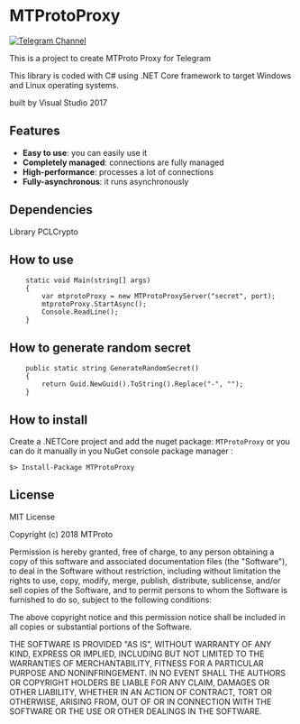# MTProtoProxy
[![Telegram Channel](https://img.shields.io/badge/Channel-Telegram-blue.svg)](https://t.me/MTProtoProxy)



This is a project to create MTProto Proxy for Telegram

This library is coded with C# using .NET Core framework to target Windows and Linux operating systems.

built by Visual Studio 2017

## Features

* **Easy to use**: you can easily use it
* **Completely managed**: connections are fully managed
* **High-performance**: processes a lot of connections
* **Fully-asynchronous**: it runs asynchronously

## Dependencies

 Library PCLCrypto

## How to use

        static void Main(string[] args)
        {
            var mtprotoProxy = new MTProtoProxyServer("secret", port);
            mtprotoProxy.StartAsync();
            Console.ReadLine();
        }
        
## How to generate random secret

        public static string GenerateRandomSecret()
        {
            return Guid.NewGuid().ToString().Replace("-", "");
        }

## How to install

Create a .NETCore project and add the nuget package: `MTProtoProxy` or you can do it manually in you NuGet console package manager :

```
$> Install-Package MTProtoProxy
```

## License

MIT License

Copyright (c) 2018 MTProto

Permission is hereby granted, free of charge, to any person obtaining a copy
of this software and associated documentation files (the "Software"), to deal
in the Software without restriction, including without limitation the rights
to use, copy, modify, merge, publish, distribute, sublicense, and/or sell
copies of the Software, and to permit persons to whom the Software is
furnished to do so, subject to the following conditions:

The above copyright notice and this permission notice shall be included in all
copies or substantial portions of the Software.

THE SOFTWARE IS PROVIDED "AS IS", WITHOUT WARRANTY OF ANY KIND, EXPRESS OR
IMPLIED, INCLUDING BUT NOT LIMITED TO THE WARRANTIES OF MERCHANTABILITY,
FITNESS FOR A PARTICULAR PURPOSE AND NONINFRINGEMENT. IN NO EVENT SHALL THE
AUTHORS OR COPYRIGHT HOLDERS BE LIABLE FOR ANY CLAIM, DAMAGES OR OTHER
LIABILITY, WHETHER IN AN ACTION OF CONTRACT, TORT OR OTHERWISE, ARISING FROM,
OUT OF OR IN CONNECTION WITH THE SOFTWARE OR THE USE OR OTHER DEALINGS IN THE
SOFTWARE.

